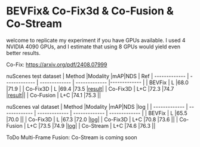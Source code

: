 # BEVFix& Co-Fix3d & Co-Fusion & Co-Stream

welcome to replicate my experiment if you have GPUs available. I used 4 NVIDIA 4090 GPUs, and I estimate that using 8 GPUs would yield even better results.

Co-Fix: https://arxiv.org/pdf/2408.07999


nuScenes test dataset 
| Method |Modality |mAP|NDS | Ref
| ------------- | ------------- | ------------- | ------------- |------------- |
| BEVFix  | L  |68.0  |71.9 |
| Co-Fix3D  | L  |69.4  |73.5 |[result](https://evalai.s3.amazonaws.com/media/submission_files/submission_481792/75e2db36-512e-49e3-9499-c0c6fd0f613f.json)|
| Co-Fix3D  | L+C  |72.3  |74.7  |[result](https://evalai.s3.amazonaws.com/media/submission_files/submission_482475/b8eb0314-2419-4533-b2d7-b006c35faf3e.json)||
| Co-Fusion  | L+C  |74.1  |75.3  ||


nuScenes val dataset 
| Method |Modality |mAP|NDS |log |
| ------------- | ------------- | ------------- | ------------- | ------------- |
| BEVFix  | L  |65.5  |70.0 ||
| Co-Fix3D  | L  |67.3  |72.0 |[log](https://drive.google.com/file/d/1awhWDqwUsKc08f3_4F874YV1brpC9S3k/view?usp=drive_link)|
| Co-Fix3D  | L+C  |70.8  |73.6  ||
| Co-Fusion  | L+C  |73.5  |74.9  |[log](https://drive.google.com/file/d/1gdrjTm1l7gUpTvee13XJtB-YXp52makT/view?usp=drive_link)|
| Co-Stream  | L+C  |74.6  |76.3  ||

ToDo Multi-Frame Fusion: Co-Stream is coming soon

